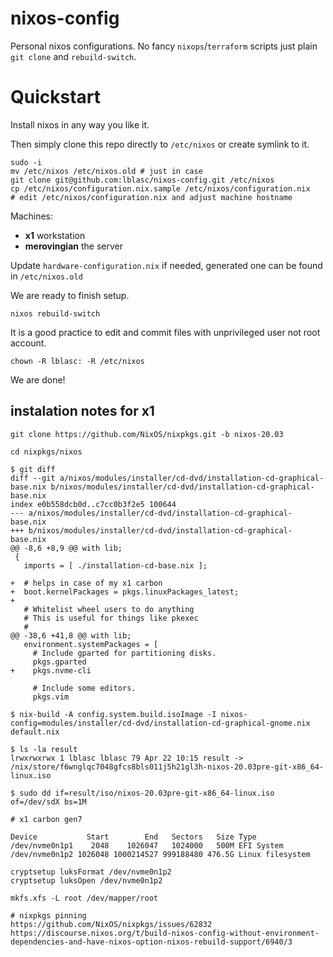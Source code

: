 # nixos-config

Personal nixos configurations.
No fancy `nixops`/`terraform` scripts just plain `git clone` and `rebuild-switch`.

# Quickstart

Install nixos in any way you like it.

Then simply clone this repo directly to `/etc/nixos`
or create symlink to it.

```
sudo -i
mv /etc/nixos /etc/nixos.old # just in case
git clone git@github.com:lblasc/nixos-config.git /etc/nixos
cp /etc/nixos/configuration.nix.sample /etc/nixos/configuration.nix
# edit /etc/nixos/configuration.nix and adjust machine hostname
```

Machines:

* **x1** workstation
* **merovingian** the server

Update `hardware-configuration.nix` if needed, generated one
can be found in `/etc/nixos.old`

We are ready to finish setup.

```
nixos rebuild-switch
```

It is a good practice to edit and commit files with
unprivileged user not root account.
```
chown -R lblasc: -R /etc/nixos
```

We are done!

## instalation notes for x1

```
git clone https://github.com/NixOS/nixpkgs.git -b nixos-20.03

cd nixpkgs/nixos

$ git diff
diff --git a/nixos/modules/installer/cd-dvd/installation-cd-graphical-base.nix b/nixos/modules/installer/cd-dvd/installation-cd-graphical-base.nix
index e0b558dcb0d..c7cc0b3f2e5 100644
--- a/nixos/modules/installer/cd-dvd/installation-cd-graphical-base.nix
+++ b/nixos/modules/installer/cd-dvd/installation-cd-graphical-base.nix
@@ -8,6 +8,9 @@ with lib;
 {
   imports = [ ./installation-cd-base.nix ];

+  # helps in case of my x1 carbon
+  boot.kernelPackages = pkgs.linuxPackages_latest;
+
   # Whitelist wheel users to do anything
   # This is useful for things like pkexec
   #
@@ -38,6 +41,8 @@ with lib;
   environment.systemPackages = [
     # Include gparted for partitioning disks.
     pkgs.gparted
+    pkgs.nvme-cli

     # Include some editors.
     pkgs.vim

$ nix-build -A config.system.build.isoImage -I nixos-config=modules/installer/cd-dvd/installation-cd-graphical-gnome.nix default.nix

$ ls -la result
lrwxrwxrwx 1 lblasc lblasc 79 Apr 22 10:15 result -> /nix/store/f6wnglqc7048gfcs8bls011j5h21gl3h-nixos-20.03pre-git-x86_64-linux.iso

$ sudo dd if=result/iso/nixos-20.03pre-git-x86_64-linux.iso of=/dev/sdX bs=1M

# x1 carbon gen7

Device           Start        End   Sectors   Size Type
/dev/nvme0n1p1    2048    1026047   1024000   500M EFI System
/dev/nvme0n1p2 1026048 1000214527 999188480 476.5G Linux filesystem

cryptsetup luksFormat /dev/nvme0n1p2
cryptsetup luksOpen /dev/nvme0n1p2

mkfs.xfs -L root /dev/mapper/root

# nixpkgs pinning
https://github.com/NixOS/nixpkgs/issues/62832
https://discourse.nixos.org/t/build-nixos-config-without-environment-dependencies-and-have-nixos-option-nixos-rebuild-support/6940/3

```
